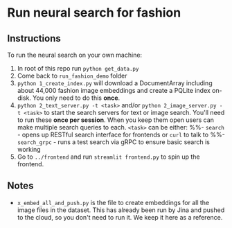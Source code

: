 # Run neural search for fashion

## Instructions

To run the neural search on your own machine:

1. In root of this repo run `python get_data.py`
2. Come back to `run_fashion_demo` folder
3. `python 1_create_index.py` will download a DocumentArray including about 44,000 fashion image embeddings and create a PQLite index on-disk. You only need to do this **once**.
4. `python 2_text_server.py -t <task>` and/or `python 2_image_server.py -t <task>` to start the search servers for text or image search. You'll need to run these **once per session**. When you keep them open users can make multiple search queries to each. `<task>` can be either:
  %%- `search` - opens up RESTful search interface for frontends or `curl` to talk to
  %%- `search_grpc` - runs a test search via gRPC to ensure basic search is working
5. Go to `../frontend` and run `streamlit frontend.py` to spin up the frontend.

## Notes

- `x_embed_all_and_push.py` is the file to create embeddings for all the image files in the dataset. This has already been run by Jina and pushed to the cloud, so you don't need to run it. We keep it here as a reference.
